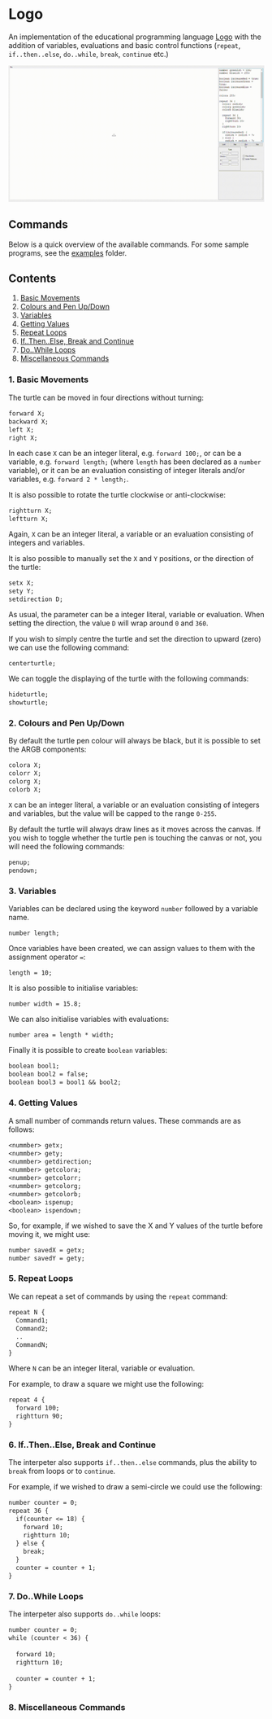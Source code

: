# Logo
An implementation of the educational programming language [Logo](https://en.wikipedia.org/wiki/Logo_(programming_language)) with the addition of variables, evaluations and basic control functions (`repeat`, `if..then..else`, `do..while`, `break`, `continue` etc.)

![Screenshot](https://github.com/James-P-D/Logo/blob/master/screenshot.gif)

## Commands

Below is a quick overview of the available commands. For some sample programs, see the [examples](https://github.com/James-P-D/Logo/tree/master/src/Logo/Logo/examples) folder.

## Contents

1. [Basic Movements](#1.-Basic-Movements)
2. [Colours and Pen Up/Down]()
3. [Variables]()
4. [Getting Values]()
5. [Repeat Loops]()
6. [If..Then..Else, Break and Continue]()
7. [Do..While Loops]()
8. [Miscellaneous Commands]()

### 1. Basic Movements

The turtle can be moved in four directions without turning:
```
forward X;
backward X;
left X;
right X;
```

In each case `X` can be an integer literal, e.g. `forward 100;`, or can be a variable, e.g. `forward length;` (where `length` has been declared as a `number` variable), or it can be an evaluation consisting of integer literals and/or variables, e.g. `forward 2 * length;`.

It is also possible to rotate the turtle clockwise or anti-clockwise:
```
rightturn X;
leftturn X;
```

Again, `X` can be an integer literal, a variable or an evaluation consisting of integers and variables.

It is also possible to manually set the `X` and `Y` positions, or the direction of the turtle:
```
setx X;
sety Y;
setdirection D;
```

As usual, the parameter can be a integer literal, variable or evaluation. When setting the direction, the value `D` will wrap around `0` and `360`.

If you wish to simply centre the turtle and set the direction to upward (zero) we can use the following command:
```
centerturtle;
```

We can toggle the displaying of the turtle with the following commands:
```
hideturtle;
showturtle;
```

### 2. Colours and Pen Up/Down

By default the turtle pen colour will always be black, but it is possible to set the ARGB components:
```
colora X;
colorr X;
colorg X;
colorb X;
```

`X` can be an integer literal, a variable or an evaluation consisting of integers and variables, but the value will be capped to the range `0-255`.

By default the turtle will always draw lines as it moves across the canvas. If you wish to toggle whether the turtle pen is touching the canvas or not, you will need the following commands:
```
penup;
pendown;
```

### 3. Variables

Variables can be declared using the keyword `number` followed by a variable name. 
```
number length;
```

Once variables have been created, we can assign values to them with the assignment operator `=`:
```
length = 10;
```

It is also possible to initialise variables:
```
number width = 15.8;
```

We can also initialise variables with evaluations:
```
number area = length * width;
```

Finally it is possible to create `boolean` variables:
```
boolean bool1;
boolean bool2 = false;
boolean bool3 = bool1 && bool2;
```

### 4. Getting Values

A small number of commands return values. These commands are as follows:
```
<nummber> getx;
<nummber> gety;
<nummber> getdirection;
<nummber> getcolora;
<nummber> getcolorr;
<nummber> getcolorg;
<nummber> getcolorb;
<boolean> ispenup;
<boolean> ispendown;
```

So, for example, if we wished to save the X and Y values of the turtle before moving it, we might use:
```
number savedX = getx;
number savedY = gety;
```

### 5. Repeat Loops

We can repeat a set of commands by using the `repeat` command:
```
repeat N {
  Command1;
  Command2;
  ..
  CommandN;
}
```

Where `N` can be an integer literal, variable or evaluation.

For example, to draw a square we might use the following:
```
repeat 4 {
  forward 100;
  rightturn 90;
}
```

### 6. If..Then..Else, Break and Continue

The interpeter also supports `if..then..else` commands, plus the ability to `break` from loops or to `continue`.

For example, if we wished to draw a semi-circle we could use the following:
```
number counter = 0;
repeat 36 {
  if(counter <= 18) {
    forward 10;
    rightturn 10;
  } else {
    break;
  }
  counter = counter + 1;
}
```

### 7. Do..While Loops

The interpeter also supports `do..while` loops:
```
number counter = 0;
while (counter < 36) {
  
  forward 10;
  rightturn 10;
  
  counter = counter + 1;
}
```

### 8. Miscellaneous Commands

